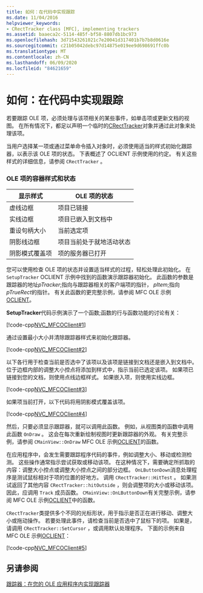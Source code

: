 ```yaml
---
title: 如何：在代码中实现跟踪
ms.date: 11/04/2016
helpviewer_keywords:
- CRectTracker class [MFC], implementing trackers
ms.assetid: baaeca2c-5114-485f-bf58-8807db1bc973
ms.openlocfilehash: 3d71543261021c7e20041d317401b7b7b8d0616e
ms.sourcegitcommit: c21b05042debc97d14875e019ee9d698691ffc0b
ms.translationtype: MT
ms.contentlocale: zh-CN
ms.lasthandoff: 06/09/2020
ms.locfileid: "84621659"
---
```

# <a name="how-to-implement-tracking-in-your-code"></a>如何：在代码中实现跟踪

若要跟踪 OLE 项，必须处理与该项相关的某些事件，如单击项或更新文档的视图。 在所有情况下，都足以声明一个临时的[CRectTracker](reference/crecttracker-class.md)对象并通过此对象来处理该项。

当用户选择某一项或通过菜单命令插入对象时，必须使用适当的样式初始化跟踪器，以表示该 OLE 项的状态。 下表概述了 OCLIENT 示例使用的约定。 有关这些样式的详细信息，请参阅 `CRectTracker` 。

### <a name="container-styles-and-states-of-the-ole-item"></a>OLE 项的容器样式和状态

|显示样式|OLE 项的状态|
|---------------------|-----------------------|
|虚线边框|项目已链接|
|实线边框|项目已嵌入到文档中|
|重设句柄大小|当前选定项|
|阴影线边框|项目当前处于就地活动状态|
|阴影模式覆盖项|项的服务器已打开|

您可以使用检查 OLE 项的状态并设置适当样式的过程，轻松处理此初始化。 在 `SetupTracker` OCLIENT 示例中找到的函数演示跟踪器初始化。 此函数的参数是跟踪器的地址*pTracker*;指向与跟踪器相关的客户端项的指针， *pItem*;指向*pTrueRect*的指针。 有关此函数的更完整示例，请参阅 MFC OLE 示例[OCLIENT](../overview/visual-cpp-samples.md)。

**SetupTracker**代码示例演示了一个函数;函数的行与函数功能的讨论有关：

[!code-cpp[NVC_MFCOClient#1](codesnippet/cpp/how-to-implement-tracking-in-your-code_1.cpp)]

通过设置最小大小并清除跟踪器样式来初始化跟踪器。

[!code-cpp[NVC_MFCOClient#2](codesnippet/cpp/how-to-implement-tracking-in-your-code_2.cpp)]

以下各行用于检查当前是否选中了该项以及该项是链接到文档还是嵌入到文档中。 位于边框内部的调整大小控点将添加到样式中，指示当前已选定该项。 如果项已链接到您的文档，则使用点线边框样式。 如果嵌入项，则使用实线边框。

[!code-cpp[NVC_MFCOClient#3](codesnippet/cpp/how-to-implement-tracking-in-your-code_3.cpp)]

如果项当前打开，以下代码将用阴影模式覆盖该项。

[!code-cpp[NVC_MFCOClient#4](codesnippet/cpp/how-to-implement-tracking-in-your-code_4.cpp)]

然后，只要必须显示跟踪器，就可以调用此函数。 例如，从视图类的函数中调用此函数 `OnDraw` 。 这会在每次重新绘制视图时更新跟踪器的外观。 有关完整示例，请参阅 `CMainView::OnDraw` MFC OLE 示例[OCLIENT](../overview/visual-cpp-samples.md)的函数。

在应用程序中，会发生需要跟踪程序代码的事件，例如调整大小、移动或检测检测。 这些操作通常指示尝试获取或移动该项。 在这种情况下，需要确定所抓取的内容：调整大小控点或调整大小控点之间的部分边框。 `OnLButtonDown`消息处理程序是测试鼠标相对于项的位置的好地方。 调用 `CRectTracker::HitTest` 。 如果测试返回了其他内容 `CRectTracker::hitOutside` ，则会调整项的大小或移动该项。 因此，应调用 `Track` 成员函数。 `CMainView::OnLButtonDown`有关完整示例，请参阅 MFC OLE 示例[OCLIENT](../overview/visual-cpp-samples.md)中的函数。

`CRectTracker`类提供多个不同的光标形状，用于指示是否正在进行移动、调整大小或拖动操作。 若要处理此事件，请检查当前是否选中了鼠标下的项。 如果是，请调用 `CRectTracker::SetCursor` ，或调用默认处理程序。 下面的示例来自 MFC OLE 示例[OCLIENT](../overview/visual-cpp-samples.md)：

[!code-cpp[NVC_MFCOClient#5](codesnippet/cpp/how-to-implement-tracking-in-your-code_5.cpp)]

## <a name="see-also"></a>另请参阅

[跟踪器：在您的 OLE 应用程序内实现跟踪器](trackers-implementing-trackers-in-your-ole-application.md)
